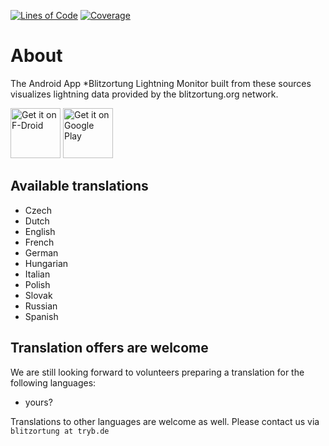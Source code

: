 [![Lines of Code](https://sonar.tryb.de/api/project_badges/measure?project=bo-android&metric=ncloc&token=sqb_43109627481c41b35385e95494d937d453dde3a2)](https://sonar.tryb.de/dashboard?id=bo-android) [![Coverage](https://sonar.tryb.de/api/project_badges/measure?project=bo-android&metric=coverage&token=sqb_43109627481c41b35385e95494d937d453dde3a2)](https://sonar.tryb.de/dashboard?id=bo-android)

# About

The Android App *Blitzortung Lightning Monitor built from these sources visualizes lightning data provided by the blitzortung.org network.

[<img src="https://fdroid.gitlab.io/artwork/badge/get-it-on.png"
     alt="Get it on F-Droid"
     height="80">](https://f-droid.org/packages/org.blitzortung.android.app/)
[<img src="https://play.google.com/intl/en_us/badges/images/generic/en-play-badge.png"
     alt="Get it on Google Play"
     height="80">](https://play.google.com/store/apps/details?id=org.blitzortung.android.app)

## Available translations

 * Czech
 * Dutch
 * English
 * French
 * German
 * Hungarian
 * Italian
 * Polish
 * Slovak
 * Russian
 * Spanish

## Translation offers are welcome

We are still looking forward to volunteers preparing a translation for the following languages:

 * yours?

Translations to other languages are welcome as well. Please contact us via `blitzortung at tryb.de`



